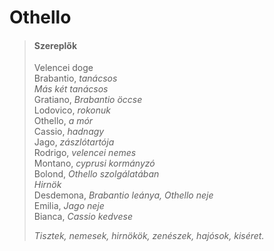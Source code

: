 <!-- ======================================================================
--- Search engine
title:          Othello
keywords:       Othello, tragédia
description:    William Shakespeare: Othello.
--- Menu system
order:          80
text:           Othello
hidden:         false
umbel:          false
--- Page properties
id:             /tragedies/othello
document:       
layout:         layout-2-left
$-left:         play-list
searchable:     true
======================================================================= -->

# Othello

>   #### Szereplők
>   
>   Velencei doge  
    Brabantio, _tanácsos_  
    _Más két tanácsos_  
    Gratiano, _Brabantio öccse_  
    Lodovico, _rokonuk_  
    Othello, _a mór_  
    Cassio, _hadnagy_  
    Jago, _zászlótartója_  
    Rodrigo, _velencei nemes_  
    Montano, _cyprusi kormányzó_  
    Bolond, _Othello szolgálatában_  
    _Hirnök_  
    Desdemona, _Brabantio leánya, Othello neje_  
    Emilia, _Jago neje_  
    Bianca, _Cassio kedvese_
>   
>   _Tisztek, nemesek, hirnökök, zenészek, hajósok, kiséret._
